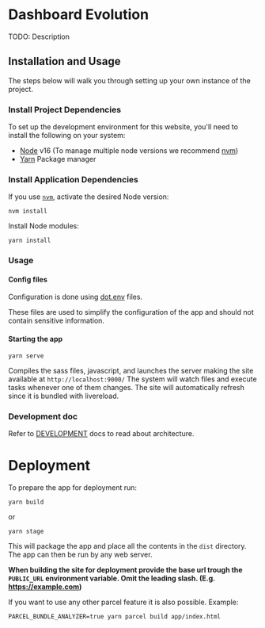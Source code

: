 # Dashboard Evolution
TODO: Description

## Installation and Usage
The steps below will walk you through setting up your own instance of the project. 

### Install Project Dependencies
To set up the development environment for this website, you'll need to install the following on your system:

- [Node](http://nodejs.org/) v16 (To manage multiple node versions we recommend [nvm](https://github.com/creationix/nvm))
- [Yarn](https://yarnpkg.com/) Package manager

### Install Application Dependencies

If you use [`nvm`](https://github.com/creationix/nvm), activate the desired Node version:

```
nvm install
```

Install Node modules:

```
yarn install
```

### Usage

#### Config files
Configuration is done using [dot.env](https://parceljs.org/features/node-emulation/#.env-files) files.

These files are used to simplify the configuration of the app and should not contain sensitive information.
#### Starting the app

```
yarn serve
```
Compiles the sass files, javascript, and launches the server making the site available at `http://localhost:9000/`
The system will watch files and execute tasks whenever one of them changes.
The site will automatically refresh since it is bundled with livereload.

### Development doc
Refer to [DEVELOPMENT](https://github.com/NASA-IMPACT/delta-ui/blob/main/DEVELOPMENT.md) docs to read about architecture.
# Deployment
To prepare the app for deployment run:

```
yarn build
```
or
```
yarn stage
```
This will package the app and place all the contents in the `dist` directory.
The app can then be run by any web server.

**When building the site for deployment provide the base url trough the `PUBLIC_URL` environment variable. Omit the leading slash. (E.g. https://example.com)**

If you want to use any other parcel feature it is also possible. Example:
```
PARCEL_BUNDLE_ANALYZER=true yarn parcel build app/index.html
```